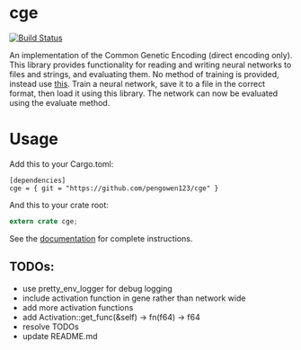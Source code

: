 # cge

[![Build Status](https://travis-ci.org/pengowen123/cge.svg?branch=master)](https://travis-ci.org/pengowen123/cge)

An implementation of the Common Genetic Encoding (direct encoding only). This library provides functionality for reading and writing neural networks to files and strings, and evaluating them. No method of training is provided, instead use [this](https://github.com/pengowen123/eant2). Train a neural network, save it to a file in the correct format, then load it using this library. The network can now be evaluated using the evaluate method.

# Usage

Add this to your Cargo.toml:

```
[dependencies]
cge = { git = "https://github.com/pengowen123/cge" }
```

And this to your crate root:

```rust
extern crate cge;
```

See the [documentation](http://pengowen123.github.io/cge/cge/index.html) for complete instructions.


## TODOs:
- use pretty_env_logger for debug logging
- include activation function in gene rather than network wide
- add more activation functions
- add Activation::get_func(&self) -> fn(f64) -> f64
- resolve TODOs
- update README.md